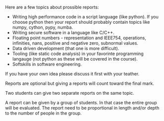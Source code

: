 Here are a few topics about prossible reports:
 * Writing high performance code in a script language (like python). If you choose python then your report should probably contain topics like numpy, cython, pypy, numba.
 * Writing secure software in a language like C/C++.
 * Floating point numbers - representation and IEEE754, operations, infinities, nans, positive and negative zero, subnormal values.
 * Data driven development (that one is more difficult).
 * Tooling (like static code analysis) in your favorinte programming langauge (not python as these will be covered in the course).
 * Softskills in software engineering.

If you have your own idea please discuss it first with your teather.

Reports are optional but giving a reports will count toward the final mark.

Two students can give two separate reports on the same topic.

A report can be given by a group of students. In that case the entire group will be evaluated. The report need to be proportional in length and/or depth to the number of people in the group.

